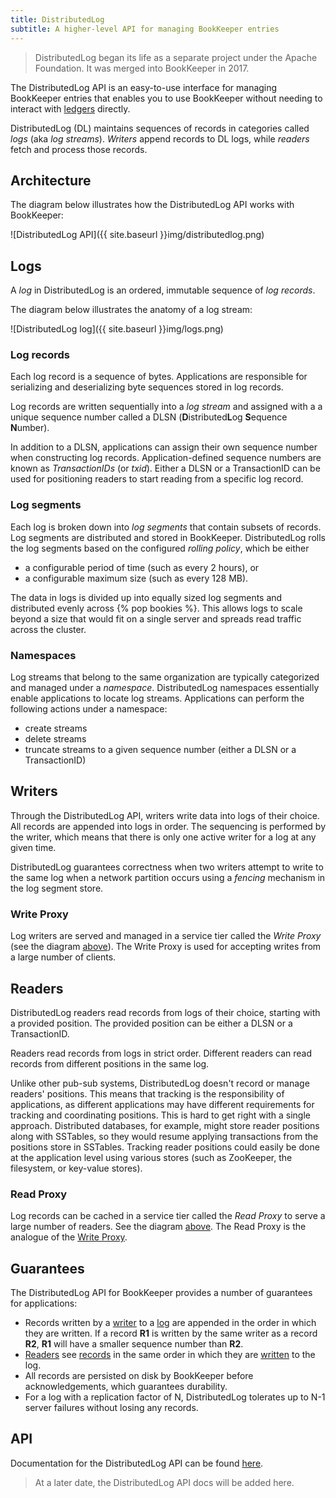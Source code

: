 ```yaml
---
title: DistributedLog
subtitle: A higher-level API for managing BookKeeper entries
---
```


> DistributedLog began its life as a separate project under the Apache Foundation. It was merged into BookKeeper in 2017.

The DistributedLog API is an easy-to-use interface for managing BookKeeper entries that enables you to use BookKeeper without needing to interact with [ledgers](../ledger-api) directly.

DistributedLog (DL) maintains sequences of records in categories called *logs* (aka *log streams*). *Writers* append records to DL logs, while *readers* fetch and process those records.

## Architecture

The diagram below illustrates how the DistributedLog API works with BookKeeper:

![DistributedLog API]({{ site.baseurl }}img/distributedlog.png)

## Logs

A *log* in DistributedLog is an ordered, immutable sequence of *log records*.

The diagram below illustrates the anatomy of a log stream:

![DistributedLog log]({{ site.baseurl }}img/logs.png)

### Log records

Each log record is a sequence of bytes. Applications are responsible for serializing and deserializing byte sequences stored in log records.

Log records are written sequentially into a *log stream* and assigned with a a unique sequence number called a DLSN (<strong>D</strong>istributed<strong>L</strong>og <strong>S</strong>equence <strong>N</strong>umber).

In addition to a DLSN, applications can assign their own sequence number when constructing log records. Application-defined sequence numbers are known as *TransactionIDs* (or *txid*). Either a DLSN or a TransactionID can be used for positioning readers to start reading from a specific log record.

### Log segments

Each log is broken down into *log segments* that contain subsets of records. Log segments are distributed and stored in BookKeeper. DistributedLog rolls the log segments based on the configured *rolling policy*, which be either

* a configurable period of time (such as every 2 hours), or
* a configurable maximum size (such as every 128 MB).

The data in logs is divided up into equally sized log segments and distributed evenly across {% pop bookies %}. This allows logs to scale beyond a size that would fit on a single server and spreads read traffic across the cluster.

### Namespaces

Log streams that belong to the same organization are typically categorized and managed under a *namespace*. DistributedLog namespaces essentially enable applications to locate log streams. Applications can perform the following actions under a namespace:

* create streams
* delete streams
* truncate streams to a given sequence number (either a DLSN or a TransactionID)

## Writers

Through the DistributedLog API, writers write data into logs of their choice. All records are appended into logs in order. The sequencing is performed by the writer, which means that there is only one active writer for a log at any given time.

DistributedLog guarantees correctness when two writers attempt to write to the same log when a network partition occurs using a *fencing* mechanism in the log segment store.

### Write Proxy

Log writers are served and managed in a service tier called the *Write Proxy* (see the diagram [above](#architecture)). The Write Proxy is used for accepting writes from a large number of clients.

## Readers

DistributedLog readers read records from logs of their choice, starting with a provided position. The provided position can be either a DLSN or a TransactionID.

Readers read records from logs in strict order. Different readers can read records from different positions in the same log.

Unlike other pub-sub systems, DistributedLog doesn't record or manage readers' positions. This means that tracking is the responsibility of applications, as different applications may have different requirements for tracking and coordinating positions. This is hard to get right with a single approach. Distributed databases, for example, might store reader positions along with SSTables, so they would resume applying transactions from the positions store in SSTables. Tracking reader positions could easily be done at the application level using various stores (such as ZooKeeper, the filesystem, or key-value stores).

### Read Proxy

Log records can be cached in a service tier called the *Read Proxy* to serve a large number of readers. See the diagram [above](#architecture). The Read Proxy is the analogue of the [Write Proxy](#write-proxy).

## Guarantees

The DistributedLog API for BookKeeper provides a number of guarantees for applications:

* Records written by a [writer](#writers) to a [log](#logs) are appended in the order in which they are written. If a record **R1** is written by the same writer as a record **R2**, **R1** will have a smaller sequence number than **R2**.
* [Readers](#readers) see [records](#log-records) in the same order in which they are [written](#writers) to the log.
* All records are persisted on disk by BookKeeper before acknowledgements, which guarantees durability.
* For a log with a replication factor of N, DistributedLog tolerates up to N-1 server failures without losing any records.

## API

Documentation for the DistributedLog API can be found [here](https://bookkeeper.apache.org/distributedlog/docs/latest/user_guide/api/core).

> At a later date, the DistributedLog API docs will be added here.

<!--

The DistributedLog core library is written in Java and interacts with namespaces and logs directly.

### Installation

The BookKeeper Java client library is available via [Maven Central](http://search.maven.org/) and can be installed using [Maven](#maven), [Gradle](#gradle), and other build tools.

### Maven

If you're using [Maven](https://maven.apache.org/), add this to your [`pom.xml`](https://maven.apache.org/guides/introduction/introduction-to-the-pom.html) build configuration file:

```xml
<-- in your <properties> block ->
<bookkeeper.version>{{ site.distributedlog_version }}</bookkeeper.version>

<-- in your <dependencies> block ->
<dependency>
  <groupId>org.apache.bookkeeper</groupId>
  <artifactId>bookkeeper-server</artifactId>
  <version>${bookkeeper.version}</version>
</dependency>
```

### Gradle

If you're using [Gradle](https://gradle.org/), add this to your [`build.gradle`](https://spring.io/guides/gs/gradle/) build configuration file:

```groovy
dependencies {
    compile group: 'org.apache.bookkeeper', name: 'bookkeeper-server', version: '4.15.0'
}

// Alternatively:
dependencies {
    compile 'org.apache.bookkeeper:bookkeeper-server:4.15.0'
}
```

### Namespace API

A DL [namespace](#namespace) is a collection of [log streams](#log-streams). When using the DistributedLog API with BookKeeper, you need to provide your Java client with a namespace URI. That URI consists of three elements:

1. The `distributedlog-bk` scheme
1. A connection string for your BookKeeper cluster. You have three options for the connection string:
   * An entire ZooKeeper connection string, for example `zk1:2181,zk2:2181,zk3:2181`
   * A host and port for one node in your ZooKeeper cluster, for example `zk1:2181`. In general, it's better to provide a full ZooKeeper connection string.
   * If your ZooKeeper cluster can be discovered via DNS, you can provide the DNS name, for example `my-zookeeper-cluster.com`.
1. A path that points to the location where logs are stored. This could be a ZooKeeper [znode](https://zookeeper.apache.org/doc/current/zookeeperOver.html).
  
This is the general structure of a namespace URI:

```shell
distributedlog-bk://{connection-string}/{path}
```

Here are some example URIs:

```shell
distributedlog-bk://zk1:2181,zk2:2181,zk3:2181/my-namespace # Full ZooKeeper connection string
distributedlog-bk://localhost:2181/my-namespace             # Single ZooKeeper node
distributedlog-bk://my-zookeeper-cluster.com/my-namespace   # DNS name for ZooKeeper
```

#### Creating namespaces

In order to create namespaces, you need to use the command-line tool.

```shell
$ 
```

#### Using namespaces

Once you have a namespace URI, you can build a namespace instance, which will be used for operating streams. Use the `DistributedLogNamespaceBuilder` to build a `DistributedLogNamespace` object, passing in a `DistributedLogConfiguration`, a URI, and optionally a stats logger and a feature provider.

```java
DistributedLogConfiguration conf = new DistributedLogConfiguration();
URI uri = URI.create("distributedlog-bk://localhost:2181/my-namespace ");
DistributedLogNamespaceBuilder builder = DistributedLogNamespaceBuilder.newBuilder();
DistributedLogNamespace = builder
        .conf(conf)           // Configuration for the namespace
        .uri(uri)             // URI for the namespace
        .statsLogger(...)     // Stats logger for statistics
        .featureProvider(...) // Feature provider for controlling features
        .build();
```

### Log API

#### Creating logs

You can create a log by calling the `createLog` method on a `DistributedLogNamespace` object, passing in a name for the log. This creates the log under the namespace but does *not* return a handle for operating the log.

```java
DistributedLogNamespace namespace = /* Create namespace */;
try {
    namespace.createLog("test-log");
} catch (IOException e) }
    // Handle the log creation exception
}
```

#### Opening logs

A `DistributedLogManager` handle will be returned when opening a log using the `openLog` function, which takes the name of the log. This handle can be used for writing records to or reading records from the log.

> If the log doesn't exist and `createStreamIfNotExists` is set to `true` in the configuration, the log will be created automatically when writing the first record.

```java
DistributedLogConfiguration conf = new DistributedLogConfiguration();
conf.setCreateStreamIfNotExists(true);
DistributedLogNamespace namespace = DistributedLogNamespace.newBuilder()
        .conf(conf)
        // Other builder attributes
        .build();
DistributedLogManager logManager = namespace.openLog("test-log");
```

Sometimes, applications may open a log with a different configuration from the enclosing namespace. This can be done using the same `openLog` method:

```java
// Namespace configuration
DistributedLogConfiguration namespaceConf = new DistributedLogConfiguration();
conf.setRetentionPeriodHours(24);
URI uri = URI.create("distributedlog-bk://localhost:2181/my-namespace");
DistributedLogNamespace namespace = DistributedLogNamespace.newBuilder()
        .conf(namespaceConf)
        .uri(uri)
        // Other builder attributes
        .build();
// Log-specific configuration
DistributedLogConfiguration logConf = new DistributedLogConfiguration();
logConf.setRetentionPeriodHours(12);
DistributedLogManager logManager = namespace.openLog(
        "test-log",
        Optional.of(logConf),
        Optional.empty()
);
```

#### Deleting logs

The `DistributedLogNamespace` class provides `deleteLog` function that can be used to delete logs. When you delete a lot, the client library will attempt to acquire a lock on the log before deletion. If the log is being written to by an active writer, deletion will fail (as the other writer currently holds the lock).

```java
try {
    namespace.deleteLog("test-log");
} catch (IOException e) {
    // Handle exception
}
```

#### Checking for the existence of a log

Applications can check whether a log exists by calling the `logExists` function.

```java
if (namespace.logExists("test-log")) {
  // Perform some action when the log exists
} else {
  // Perform some action when the log doesn't exist
}
```

#### Listing logs

Applications can retrieve a list of all logs under a namespace using the `getLogs` function.

```java
Iterator<String> logs = namespace.getLogs();
while (logs.hasNext()) {
  String logName = logs.next();
  // Do something with the log name, such as print
}
```

### Writer API

You can write to DistributedLog logs either [synchronously](#writing-to-logs-synchronously) using the `LogWriter` class or [asynchronously](#writing-to-logs-asynchronously) using the `AsyncLogWriter` class.

#### Immediate flush

By default, records are buffered rather than being written immediately. You can disable this behavior and make DL writers write ("flush") entries immediately by adding the following to your configuration object:

```java
conf.setImmediateFlushEnabled(true);
conf.setOutputBufferSize(0);
conf.setPeriodicFlushFrequencyMilliSeconds(0);
```

#### Immediate locking

By default, DL writers can write to a log stream when other writers are also writing to that stream. You can override this behavior and disable other writers from writing to the stream by adding this to your configuration:

```java
conf.setLockTimeout(DistributedLogConstants.LOCK_IMMEDIATE);
```

#### Writing to logs synchronously

To write records to a log synchronously, you need to instantiate a `LogWriter` object using a `DistributedLogManager`. Here's an example:

```java
DistributedLogNamespace namespace = /* Some namespace object */;
DistributedLogManager logManager = namespace.openLog("test-log");
LogWriter writer = logManager.startLogSegmentNonPartitioned();
```

> The DistributedLog library enforces single-writer semantics by deploying a ZooKeeper locking mechanism. If there is only one active writer, subsequent calls to `startLogSegmentNonPartitioned` will fail with an `OwnershipAcquireFailedException`.

Log records represent the data written to a log stream. Each log record is associated with an application-defined [TransactionID](#log-records). This ID must be non decreasing or else writing a record will be rejected with `TransactionIdOutOfOrderException`. The application is allowed to bypass the TransactionID sanity checking by setting `maxIdSanityCheck` to `false` in the configuration. System time and atomic numbers are good candidates for TransactionID.

```java
long txid = 1L;
byte[] data = "some byte array".getBytes();
LogRecord record = new LogRecord(txid, data);
```

Your application can write either a single record, using the `write` method, or many records, using the `writeBulk` method.

```java
// Single record
writer.write(record);

// Bulk write
List<LogRecord> records = Lists.newArrayList();
records.add(record);
writer.writeBulk(records);
```

The write calls return immediately after the records are added into the output buffer of writer. This means that the data isn't guaranteed to be durable until the writer explicitly calls `setReadyToFlush` and `flushAndSync`. Those two calls will first transmit buffered data to the backend, wait for transmit acknowledgements (acks), and commit the written data to make them visible to readers.

```java
// Flush the records
writer.setReadyToFlush();

// Commit the records to make them visible to readers
writer.flushAndSync();
```

Log streams in DistributedLog are endless streams *unless they are sealed*. Endless in this case means that writers can keep writing records to those streams, readers can keep reading from the end of those streams, and the process never stops. Your application can seal a log stream using the `markEndOfStream` method:

```java
writer.markEndOfStream();
```

#### Writing to logs asynchronously

In order to write to DistributedLog logs asynchronously, you need to create an `AsyncLogWriter` instread of a `LogWriter`.

```java
DistributedLogNamespace namespace = /* Some namespace object */;
DistributedLogManager logManager = namespace.openLog("test-async-log");
AsyncLogWriter asyncWriter = logManager.startAsyncLogSegmentNonPartitioned();
```

All writes to `AsyncLogWriter` are non partitioned. The futures representing write results are only satisfied when the data is durably persisted in the stream. A [DLSN](#log-records) will be returned for each write, which is used to represent the position (aka offset) of the record in the log stream. All the records added in order are guaranteed to be persisted in order. Here's an example of an async writer that gathers a list of futures representing multiple async write results:

```java
List<Future<DLSN>> addFutures = Lists.newArrayList();
for (long txid = 1L; txid <= 100L; txid++) {
    byte[] data = /* some byte array */;
    LogRecord record = new LogRecord(txid, data);
    addFutures.add(asyncWriter.write(record));
}
List<DLSN> addResults = Await.result(Future.collect(addFutures));
```

The `AsyncLogWriter` also provides a method for truncating a stream to a given DLSN. This is useful for building replicated state machines that need explicit controls on when the data can be deleted.

```java
DLSN truncateDLSN = /* some DLSN */;
Future<DLSN> truncateFuture = asyncWriter.truncate(truncateDLSN);

// Wait for truncation result
Await.result(truncateFuture);
```

##### Register a listener

Instead of returning a future from write operations, you can also set up a listener that performs assigned actions upon success or failure of the write. Here's an example:

```java
asyncWriter.addEventListener(new FutureEventListener<DLSN>() {
    @Override
    public void onFailure(Throwable cause) {
        // Execute if the attempt fails
    }

    @Override
    public void onSuccess(DLSN value) {
        // Execute if the attempt succeeds
    }
});
```

##### Close the writer

You can close an async writer when you're finished with it like this:

```java
FutureUtils.result(asyncWriter.asyncClose());
```

<!--
TODO: Reader API
-->
